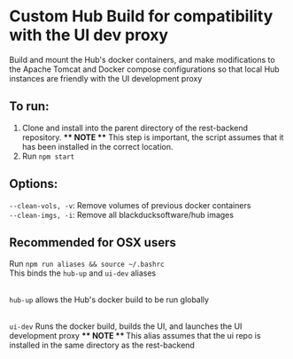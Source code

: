 # Custom Hub Build for compatibility with the UI dev proxy
Build and mount the Hub's docker containers, and make modifications to the Apache Tomcat and Docker compose configurations so that local Hub instances are friendly with the UI development proxy

## To run:
1. Clone and install into the parent directory of the rest-backend repository. <b>** NOTE **</b> This step is important, the script assumes that it has been installed in the correct location.
2. Run ```npm start```

## Options:
```--clean-vols, -v```: Remove volumes of previous docker containers
<br>```--clean-imgs, -i```: Remove all blackducksoftware/hub images

## Recommended for OSX users
Run ```npm run aliases && source ~/.bashrc```
<br> This binds the `hub-up` and `ui-dev` aliases

<br> `hub-up` allows the Hub's docker build to be run globally

<br> `ui-dev` Runs the docker build, builds the UI, and launches the UI development proxy <b> ** NOTE ** </b> This alias assumes that the ui repo is installed in the same directory as the rest-backend
